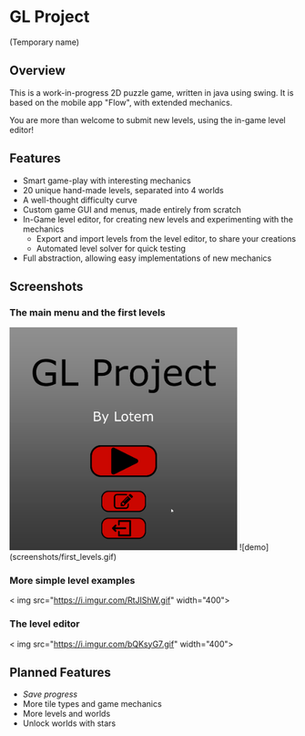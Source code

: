 # GL Project  
(Temporary name)


## Overview
This is a work-in-progress 2D puzzle game, written in java using swing.
It is based on the mobile app "Flow", with extended mechanics.  

You are more than welcome to submit new levels, using the in-game level editor!

## Features
* Smart game-play with interesting mechanics
* 20 unique hand-made levels, separated into 4 worlds 
* A well-thought difficulty curve
* Custom game GUI and menus, made entirely from scratch
* In-Game level editor, for creating new levels and experimenting with the mechanics
  * Export and import levels from the level editor, to share your creations
  * Automated level solver for quick testing 
* Full abstraction, allowing easy implementations of new mechanics

## Screenshots
### The main menu and the first levels
<img src="/screenshots/first_levels.gif" width="400">
![demo](screenshots/first_levels.gif)


### More simple level examples
< img src="https://i.imgur.com/RtJIShW.gif" width="400">


### The level editor
< img src="https://i.imgur.com/bQKsyG7.gif" width="400">


## Planned Features
* *Save progress*
* More tile types and game mechanics
* More levels and worlds
* Unlock worlds with stars